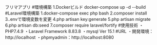フリマアプリ
#環境構築
1.Dockerビルド
  docker-compose up -d --build
#Laravel環境構築
  1.docker-compose exec php bash
  2.composer install
  3..envで環境変数を変更
  4.php artisan key:generate
  5.php artisan migrate
  6.php artisan db:seed
  7.composer require laravel/fortify
#使用技術
  ・PHP7.4.9
  ・Laravel Framework 8.83.8
  ・mysql  Ver 15.1
#URL
 ・開発環境：http://localhost
 ・phpmyadmin：http://localhost:8080
 

